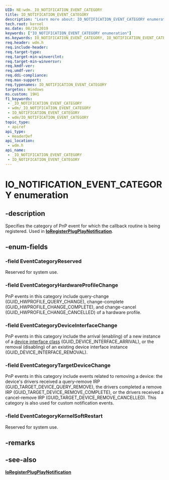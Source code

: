 ```yaml
---
UID: NE:wdm._IO_NOTIFICATION_EVENT_CATEGORY
title: IO_NOTIFICATION_EVENT_CATEGORY
description: "Learn more about: IO_NOTIFICATION_EVENT_CATEGORY enumeration"
tech.root: kernel
ms.date: 08/19/2019
keywords: ["IO_NOTIFICATION_EVENT_CATEGORY enumeration"]
ms.keywords: IO_NOTIFICATION_EVENT_CATEGORY, IO_NOTIFICATION_EVENT_CATEGORY,
req.header: wdm.h
req.include-header: 
req.target-type: 
req.target-min-winverclnt: 
req.target-min-winversvr: 
req.kmdf-ver: 
req.umdf-ver: 
req.ddi-compliance: 
req.max-support: 
req.typenames: IO_NOTIFICATION_EVENT_CATEGORY
targetos: Windows
ms.custom: 19H1
f1_keywords:
 - _IO_NOTIFICATION_EVENT_CATEGORY
 - wdm/_IO_NOTIFICATION_EVENT_CATEGORY
 - IO_NOTIFICATION_EVENT_CATEGORY
 - wdm/IO_NOTIFICATION_EVENT_CATEGORY
topic_type:
 - apiref
api_type:
 - HeaderDef
api_location:
 - wdm.h
api_name:
 - _IO_NOTIFICATION_EVENT_CATEGORY
 - IO_NOTIFICATION_EVENT_CATEGORY
---
```


# IO_NOTIFICATION_EVENT_CATEGORY enumeration


## -description

Specifies the category of PnP event for which the callback routine is being registered.  Used in [**IoRegisterPlugPlayNotification**](./nf-wdm-ioregisterplugplaynotification.md).

## -enum-fields

### -field EventCategoryReserved 

Reserved for system use.

### -field EventCategoryHardwareProfileChange

PnP events in this category include query-change (GUID_HWPROFILE_QUERY_CHANGE), change-complete (GUID_HWPROFILE_CHANGE_COMPLETE), and change-cancel (GUID_HWPROFILE_CHANGE_CANCELLED) of a hardware profile.

### -field EventCategoryDeviceInterfaceChange

PnP events in this category include the arrival (enabling) of a new instance of a [device interface class](/windows-hardware/drivers/install/overview-of-device-interface-classes) (GUID_DEVICE_INTERFACE_ARRIVAL), or the removal (disabling) of an existing device interface instance (GUID_DEVICE_INTERFACE_REMOVAL).

### -field EventCategoryTargetDeviceChange

PnP events in this category include events related to removing a device: the device's drivers received a query-remove IRP (GUID_TARGET_DEVICE_QUERY_REMOVE), the drivers completed a remove IRP (GUID_TARGET_DEVICE_REMOVE_COMPLETE), or the drivers received a cancel-remove IRP (GUID_TARGET_DEVICE_REMOVE_CANCELLED). This category is also used for custom notification events.

### -field EventCategoryKernelSoftRestart 

Reserved for system use.

## -remarks

## -see-also

[**IoRegisterPlugPlayNotification**](./nf-wdm-ioregisterplugplaynotification.md)

